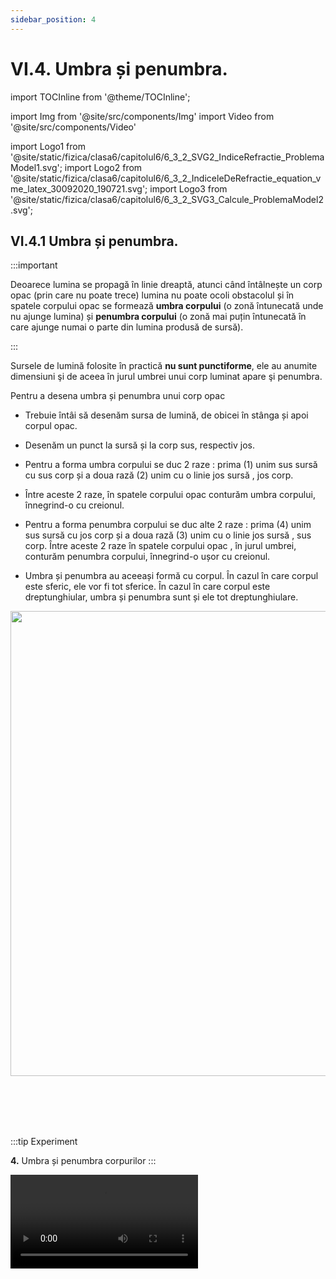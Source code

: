 ```yaml
---
sidebar_position: 4
---
```


# VI.4. Umbra și penumbra.


import TOCInline from '@theme/TOCInline';

<TOCInline toc={toc} />



import Img from '@site/src/components/Img'
import Video from '@site/src/components/Video'

import Logo1 from '@site/static/fizica/clasa6/capitolul6/6_3_2_SVG2_IndiceRefractie_ProblemaModel1.svg';
import Logo2 from '@site/static/fizica/clasa6/capitolul6/6_3_2_IndiceleDeRefractie_equation_vme_latex_30092020_190721.svg';
import Logo3 from '@site/static/fizica/clasa6/capitolul6/6_3_2_SVG3_Calcule_ProblemaModel2.svg';



## VI.4.1 Umbra și penumbra.


:::important

Deoarece lumina se propagă în linie dreaptă, atunci când întâlnește un corp opac (prin care nu poate trece) lumina nu poate ocoli obstacolul și în spatele corpului opac se formează **umbra corpului** (o zonă întunecată unde nu ajunge lumina) și **penumbra corpului** (o zonă mai puțin întunecată în care ajunge numai o parte din lumina produsă de sursă).


:::

Sursele de lumină folosite în practică **nu sunt punctiforme**, ele au anumite dimensiuni şi de aceea în jurul umbrei unui corp luminat apare şi penumbra.


Pentru a desena umbra și penumbra unui corp opac
 
- Trebuie întâi să desenăm sursa de lumină, de obicei în stânga și apoi corpul opac.
 
- Desenăm un punct la sursă și la corp sus, respectiv jos.

- Pentru a forma umbra corpului se duc 2 raze : prima (1) unim sus sursă cu sus corp și a doua rază (2) unim cu o linie jos sursă , jos corp.
 
- Între aceste 2 raze, în spatele corpului opac conturăm umbra corpului, înnegrind-o cu creionul.

- Pentru a forma penumbra corpului se duc alte 2 raze : prima (4) unim sus sursă cu jos corp și a doua rază (3) unim cu o linie jos sursă , sus corp. Între aceste 2 raze în spatele corpului opac , în jurul umbrei, conturăm penumbra corpului, înnegrind-o ușor cu creionul.

- Umbra și penumbra au aceeași formă cu corpul. În cazul în care corpul este sferic, ele vor fi tot sferice. În cazul în care corpul este dreptunghiular, umbra și penumbra sunt și ele tot dreptunghiulare.


<Img className="img-responsive4" src="fizica/clasa6/capitolul6/6_4_Poza1_UmbraSiPenumbra.jpg" width="1280" height="744" />


<br></br>
<br></br>


:::tip Experiment

**4.** Umbra și penumbra corpurilor
:::


<Video src="https://www.youtube.com/embed/F5ZkJIj2GPw" />


**Materiale necesare:** lanternă de la telefon,lanternă cu iluminare largă, un corp opac (o lingură).





**Modul de lucru (Partea1):** 

- Luminează corpul opac cu lanterna telefonului, spre un perete.

- Ce observi ? 


:::note Observație Partea1

În spatele corpului opac se formează doar umbra lui (zonă întunecată), atunci când îl luminăm cu o sursă de lumină punctiformă (împrăștie un fascicul de lumină îngust).

:::



**Modul de lucru (Partea2):** 

- Luminează corpul opac cu o lanterna obișnuită (care să împrăștie lumina în mai multe direcții), spre un perete.

- Ce observi ? 


:::note Observație Partea2

În spatele corpului opac se formează atât umbra lui (zonă întunecată), cât și penumbra corpului (o zonă mai puțin întunecată, în jurul umbrei), atunci când îl luminăm cu o sursă de lumină nepunctiformă (împrăștie un fascicul de lumină larg, în mai multe direcții).

:::




**Concluzia experimentului:** 

Datorită propagării rectilinii a luminii, când în calea luminii așezăm un corp opac, în spatele lui se formează umbra (zonă întunecată) și penumbra corpului (zonă mai puțin întunecată).

<br></br>




## VI.4.2. Extindere: Producerea eclipselor

#### Eclipsele sunt fenomene naturale care se datorează tot propagării rectilinii a luminii și formării umbrei și penumbrei.




:::tip Experiment

**5.** Eclipsa de Soare
:::


<Video src="https://www.youtube.com/embed/axrDHFuaJHQ" />


**Materiale necesare:** lanternă de la telefon, un balon umflat și prins cu o ață, o mingiuță prinsă cu o ață.




**Modul de lucru:** 

- Ține mingiuța în fața balonului și lumineaz-o cu lanterna  

- Ce observi ? 


:::note Observație

Umbra mingiuței cade pe balon.

Lanterna joacă rolul Soarelui, mingiuța este Luna și balonul este Pământul.


:::


**Concluzia experimentului:** 

Zonă de pe Pământ pe care cade umbra Lunii este în eclipsă totală de Soare.


:::important

Pentru a avea loc o Eclipsa de Soare, Luna trebuie să fie între Soare și Pământ, aliniate.


:::


Desenul este identic cu cel de la umbră, numai că în locul sursei de lumină  este Soarele și corpul opac este Luna.

Vom desena numai umbra Lunii pentru a nu încărca desenul. Pământul îl desenăm după ce formăm umbra Lunii astfel încât umbra Lunii să cadă pe Pământ.


:::important Definiție

Zonele de pe Pământ pe care cade umbra Lunii spunem că sunt în **eclipsă totală de Soare.**

Zonele de pe Pământ pe care cade penumbra Lunii spunem că sunt în **eclipsă parțială de Soare.**

:::


<Img src="fizica/clasa6/capitolul6/6_4_1_Poza1_EclipsaTotalaDeSoare.jpg" width="1280" height="585" />



:::caution Aplicații



Eclipsele totale de Soare sunt evenimente rare. În medie umbra Lunii trece prin același loc pe Terra doar o dată în 370 de ani. Însă răstimpul poate să nu fie decât un an (minimum), sau să se întindă pe milenii.

Secolul al XXI-lea numără 224 de eclipse de Soare, dintre care: 77 parțiale, 72 inelare, 68 totale și 7 hibride. 

Eclipsa totală de Soare nu durează decât câteva minute, întrucât umbra Lunii se deplasează rapid spre Est, cu cel puțin 1.700 km/h.
 
**Astronomii spun că de abia pe 3 septembrie 2081 va avea loc o eclipsă totală de soare vizibilă total de pe teritoriul României.** Eclipsa (conul de umbră) va începe să cadă în Oceanul Atlantic, va trece prin Jersey, apoi va traversa Franța metropolitană (din Bretania până în Alsacia), Germania, Elveția, Italia de Nord, Austria, Slovenia, Croația, Ungaria, România, Bulgaria, va traversa Marea Neagră, apoi își va continua drumul prin Turcia, apoi prin Siria, Irak, Iran. Va traversa Golful Persic, apoi întregul Ocean Indian, pentru a se sfârși între insulele Sumatra și Java.

**La 11 august 1999, a avut loc o eclipsă de Soare, ultima eclipsă totală de Soare din secolul al XX-lea. Pe teritoriul României a avut maximul, la Râmnicu Vâlcea.**

Banca Națională a României a marcat evenimentul astronomic – Eclipsa totală de Soare din 11 august 1999, precum și intrarea într-un nou mileniu prin emiterea primei bancnote din polimer din Europa, în ediție limitată la 1 milion de exemplare.


<Img src="fizica/clasa6/capitolul6/6_4_1_Poza2_Bancnota2000LeiFata_EclipsaTotalaDeSoare.jpg" width="1280" height="557" />

<Img src="fizica/clasa6/capitolul6/6_4_1_Poza3_Bancnota2000LeiVerso_EclipsaTotalaDeSoare.jpg" width="1280" height="558" />

<Img src="fizica/clasa6/capitolul6/6_4_1_Poza4_EclipsaTotalaDeSoare_PozaReala.jpg" width="1280" height="937" />



Pentru a observa cu ochiul liber o eclipsă de Soare este nevoie de un filtru solar special (o peliculă aluminizată care oprește radiațiile periculoase ). Fără acest filtru observarea eclipsei duce la accidente grave ale ochiului, care pot ajunge până la orbire. 

<Img src="fizica/clasa6/capitolul6/6_4_1_Poza5_OchelariSpecialiEclipsaTotalaDeSoare.jpg" width="1280" height="490" />




:::


<br></br>





:::tip Experiment

**6.** Eclipsa de Lună
:::


<Video src="https://www.youtube.com/embed/d-E29zpyKcU" />


**Materiale necesare:** lanternă de la telefon, un balon umflat și prins cu o ață, o mingiuță prinsă cu o ață.




**Modul de lucru:** 

- Ține balonul în fața mingiuței și luminează-l cu lanterna.  

- Ce observi ? 


:::note Observație

Umbra balonului cade pe mingiuță.

Lanterna joacă rolul Soarelui, mingiuța este Luna și balonul este Pământul.


:::


**Concluzia experimentului:** 

Când Luna se află în umbra Pământului are loc o eclipsă totală de Lună.


:::important

Pentru a avea loc o Eclipsa de Lună trebuie ca Pământul să fie între Soare și Lună, aliniate.


:::


Desenul este identic cu cel de la umbră, numai că în locul sursei de lumină este Soarele și corpul opac este Pământul.

Vom desena numai umbra Pământului pentru a nu încărca desenul. Luna o desenăm după ce formăm umbra Pământului,  astfel încât Luna să fie în umbra Pământului.


:::important Definiție

Când Luna se află în umbra Pământului spunem că are loc o **eclipsă totală de Lună.**

Când Luna se află în penumbra Pământului spunem că are loc o **eclipsă parțială de Lună.**

:::


<Img src="fizica/clasa6/capitolul6/6_4_1_Poza6_EclipsaTotalaDeLuna_Desen_vers2.jpg" width="1000" height="319" />


:::caution Aplicații

Timpul de la primul contact al Lunii cu conul de umbră al Pământului până la ultimul contact este mai mare ca la eclipsa de Soare, putând dura chiar și 6 ore.
 

Ultima eclipsă de Lună a fost cea din noaptea de 5 iunie 2020.

<Img src="fizica/clasa6/capitolul6/6_4_1_Poza7_EclipsaTotalaDeLuna_PozaReala.jpg" width="1280" height="967" />


**Următoarea eclipsă de Lună va fi vizibilă în România în data de 16 mai 2022.**


:::

<br></br>
<br></br>

